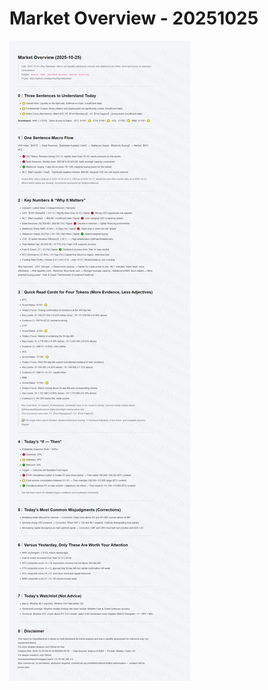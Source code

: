 # Market Overview - 20251025

![Market Overview - 20251025](../images/market_overview_20251025_EN.png)
